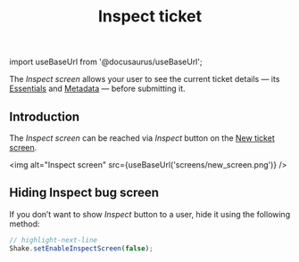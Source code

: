 ﻿---
id: inspect
title: Inspect ticket
---
import useBaseUrl from '@docusaurus/useBaseUrl';

The *Inspect screen* allows your user to see the current ticket details — its [Essentials](android/essentials.md) and [Metadata](android/metadata.md) — before submitting it.

## Introduction
The *Inspect screen* can be reached via *Inspect* button on the [New ticket screen](android/new-ticket-screen.md).

<img
  alt="Inspect screen"
  src={useBaseUrl('screens/new_screen.png')}
/>

## Hiding Inspect bug screen
If you don’t want to show *Inspect* button  to a user, hide it using the following method:

```javascript title="App.js"
// highlight-next-line
Shake.setEnableInspectScreen(false);
```
